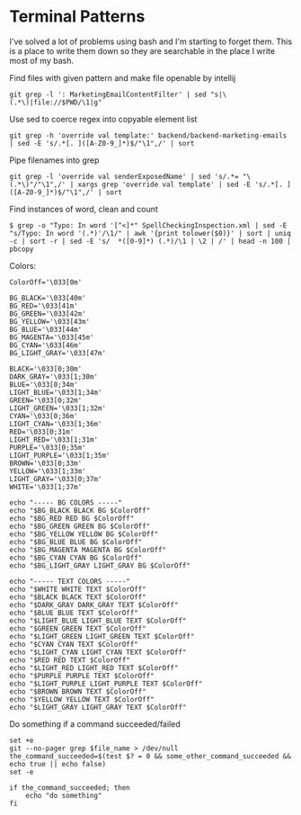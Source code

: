 # Terminal Patterns
I've solved a lot of problems using bash and I'm starting to forget them.
This is a place to write them down so they are searchable in the place I write most of my bash.

Find files with given pattern and make file openable by intellij

    git grep -l ': MarketingEmailContentFilter' | sed "s|\(.*\)|file://$PWD/\1|g"

Use sed to coerce regex into copyable element list

    git grep -h 'override val template:' backend/backend-marketing-emails  | sed -E 's/.*[. ]([A-Z0-9_]*)$/"\1",/' | sort

Pipe filenames into grep

    git grep -l 'override val senderExposedName' | sed 's/.*= "\(.*\)"/"\1",/' | xargs grep 'override val template' | sed -E 's/.*[. ]([A-Z0-9_]*)$/"\1",/' | sort

Find instances of word, clean and count

    $ grep -o "Typo: In word '[^<]*" SpellCheckingInspection.xml | sed -E "s/Typo: In word '(.*)'/\1/" | awk '{print tolower($0)}' | sort | uniq -c | sort -r | sed -E 's/  *([0-9]*) (.*)/\1 | \2 | /' | head -n 100 | pbcopy

Colors:

    ColorOff='\033[0m'

    BG_BLACK='\033[40m'
    BG_RED='\033[41m'
    BG_GREEN='\033[42m'
    BG_YELLOW='\033[43m'
    BG_BLUE='\033[44m'
    BG_MAGENTA='\033[45m'
    BG_CYAN='\033[46m'
    BG_LIGHT_GRAY='\033[47m'

    BLACK='\033[0;30m'
    DARK_GRAY='\033[1;30m'
    BLUE='\033[0;34m'
    LIGHT_BLUE='\033[1;34m'
    GREEN='\033[0;32m'
    LIGHT_GREEN='\033[1;32m'
    CYAN='\033[0;36m'
    LIGHT_CYAN='\033[1;36m'
    RED='\033[0;31m'
    LIGHT_RED='\033[1;31m'
    PURPLE='\033[0;35m'
    LIGHT_PURPLE='\033[1;35m'
    BROWN='\033[0;33m'
    YELLOW='\033[1;33m'
    LIGHT_GRAY='\033[0;37m'
    WHITE='\033[1;37m'

    echo "----- BG COLORS -----"
    echo "$BG_BLACK BLACK BG $ColorOff"
    echo "$BG_RED RED BG $ColorOff"
    echo "$BG_GREEN GREEN BG $ColorOff"
    echo "$BG_YELLOW YELLOW BG $ColorOff"
    echo "$BG_BLUE BLUE BG $ColorOff"
    echo "$BG_MAGENTA MAGENTA BG $ColorOff"
    echo "$BG_CYAN CYAN BG $ColorOff"
    echo "$BG_LIGHT_GRAY LIGHT_GRAY BG $ColorOff"

    echo "----- TEXT COLORS -----"
    echo "$WHITE WHITE TEXT $ColorOff"
    echo "$BLACK BLACK TEXT $ColorOff"
    echo "$DARK_GRAY DARK_GRAY TEXT $ColorOff"
    echo "$BLUE BLUE TEXT $ColorOff"
    echo "$LIGHT_BLUE LIGHT_BLUE TEXT $ColorOff"
    echo "$GREEN GREEN TEXT $ColorOff"
    echo "$LIGHT_GREEN LIGHT_GREEN TEXT $ColorOff"
    echo "$CYAN CYAN TEXT $ColorOff"
    echo "$LIGHT_CYAN LIGHT_CYAN TEXT $ColorOff"
    echo "$RED RED TEXT $ColorOff"
    echo "$LIGHT_RED LIGHT_RED TEXT $ColorOff"
    echo "$PURPLE PURPLE TEXT $ColorOff"
    echo "$LIGHT_PURPLE LIGHT_PURPLE TEXT $ColorOff"
    echo "$BROWN BROWN TEXT $ColorOff"
    echo "$YELLOW YELLOW TEXT $ColorOff"
    echo "$LIGHT_GRAY LIGHT_GRAY TEXT $ColorOff"

Do something if a command succeeded/failed

    set +e
    git --no-pager grep $file_name > /dev/null
    the_command_succeeded=$(test $? = 0 && some_other_command_succeeded && echo true || echo false)
    set -e

    if the_command_succeeded; then
        echo "do something"
    fi

